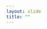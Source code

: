 ```yaml
---
layout: slide
title: ""
---
```


<section data-background-image="assets/images/Slide26.png" data-background-size="70%" data-background-position="center"/>
